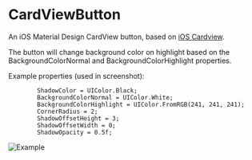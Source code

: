 # CardViewButton

An iOS Material Design CardView button, based on [iOS Cardview](https://github.com/aclissold/CardView). 

The button will change background color on highlight based on the BackgroundColorNormal and BackgroundColorHighlight properties.

Example properties (used in screenshot):

            ShadowColor = UIColor.Black;
            BackgroundColorNormal = UIColor.White;
            BackgroundColorHighlight = UIColor.FromRGB(241, 241, 241);
            CornerRadius = 2;
            ShadowOffsetHeight = 3;
            ShadowOffsetWidth = 0;
            ShadowOpacity = 0.5f;

![Example](http://bildr.no/image/QS9ITzg3.jpeg "Example")
